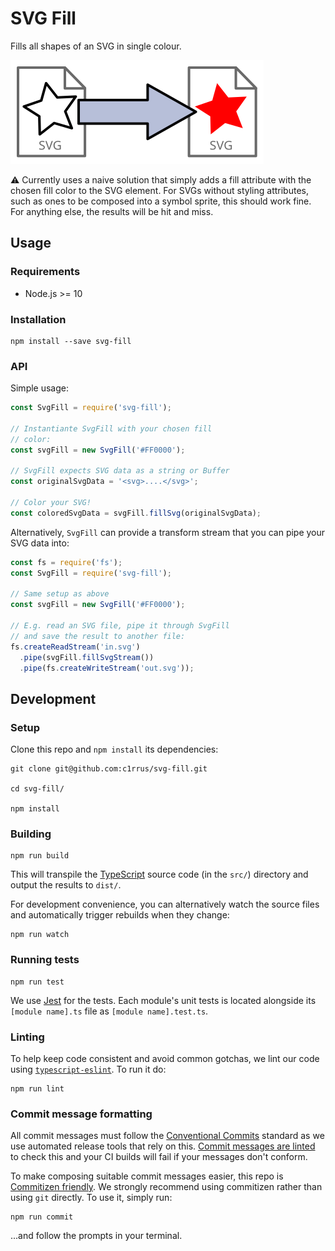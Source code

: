 # SVG Fill

Fills all shapes of an SVG in single colour.

<p align="center">

![Illustration of an SVG shape being filled with a color](./svg-fill-illustration.svg)

</p>

:warning: Currently uses a naive solution that simply adds a fill attribute with the chosen fill color to the SVG element. For SVGs without styling attributes, such as ones to be composed into a symbol sprite, this should work fine. For anything else, the results will be hit and miss.

## Usage

### Requirements

* Node.js >= 10

### Installation

```
npm install --save svg-fill
```

### API

Simple usage:

```js
const SvgFill = require('svg-fill');

// Instantiante SvgFill with your chosen fill
// color:
const svgFill = new SvgFill('#FF0000');

// SvgFill expects SVG data as a string or Buffer
const originalSvgData = '<svg>....</svg>';

// Color your SVG!
const coloredSvgData = svgFill.fillSvg(originalSvgData);
```

Alternatively, `SvgFill` can provide a transform stream that you can pipe your SVG data into:

```js
const fs = require('fs');
const SvgFill = require('svg-fill');

// Same setup as above
const svgFill = new SvgFill('#FF0000');

// E.g. read an SVG file, pipe it through SvgFill
// and save the result to another file:
fs.createReadStream('in.svg')
  .pipe(svgFill.fillSvgStream())
  .pipe(fs.createWriteStream('out.svg'));
```

## Development

### Setup

Clone this repo and `npm install` its dependencies:

```
git clone git@github.com:c1rrus/svg-fill.git

cd svg-fill/

npm install
```

### Building

```
npm run build
```

This will transpile the [TypeScript](https://www.typescriptlang.org/) source code (in the `src/`) directory and output the results to `dist/`.

For development convenience, you can alternatively watch the source files and automatically trigger rebuilds when they change:

```
npm run watch
```

### Running tests

```
npm run test
```

We use [Jest](https://jestjs.io/) for the tests. Each module's unit tests is located alongside its `[module name].ts` file as `[module name].test.ts`.


### Linting

To help keep code consistent and avoid common gotchas, we lint our code using [`typescript-eslint`](https://typescript-eslint.io/). To run it do:

```
npm run lint
```


### Commit message formatting

All commit messages must follow the [Conventional Commits](https://www.conventionalcommits.org/en/v1.0.0/) standard as we use automated release tools that rely on this. [Commit messages are linted](https://commitlint.js.org/) to check this and your CI builds will fail if your messages don't conform.

To make composing suitable commit messages easier, this repo is [Commitizen friendly](http://commitizen.github.io/cz-cli/). We strongly recommend using commitizen rather than using `git` directly. To use it, simply run:

```
npm run commit
```

...and follow the prompts in your terminal.
